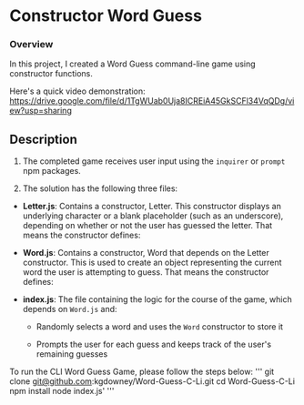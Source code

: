 
# Constructor Word Guess

### Overview

In this project, I created a Word Guess command-line game using constructor functions.

Here's a quick video demonstration: https://drive.google.com/file/d/1TgWUab0Uja8ICREiA45GkSCFl34VqQDg/view?usp=sharing

## Description

1. The completed game receives user input using the `inquirer` or `prompt` npm packages.

2. The solution has the following three files:

* **Letter.js**: Contains a constructor, Letter. This constructor displays an underlying character or a blank placeholder (such as an underscore), depending on whether or not the user has guessed the letter. That means the constructor defines:

* **Word.js**: Contains a constructor, Word that depends on the Letter constructor. This is used to create an object representing the current word the user is attempting to guess. That means the constructor defines:

* **index.js**: The file containing the logic for the course of the game, which depends on `Word.js` and:

  * Randomly selects a word and uses the `Word` constructor to store it

  * Prompts the user for each guess and keeps track of the user's remaining guesses


To run the CLI Word Guess Game, please follow the steps below:
'''
    git clone git@github.com:kgdowney/Word-Guess-C-Li.git
    cd Word-Guess-C-Li
    npm install
    node index.js'
'''

